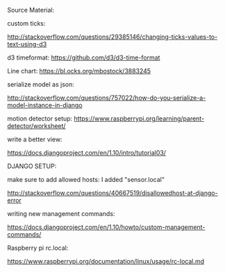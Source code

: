 Source Material:


custom ticks:

http://stackoverflow.com/questions/29385146/changing-ticks-values-to-text-using-d3


d3 timeformat:
https://github.com/d3/d3-time-format

Line chart:
https://bl.ocks.org/mbostock/3883245

serialize model as json:

http://stackoverflow.com/questions/757022/how-do-you-serialize-a-model-instance-in-django


motion detector setup: https://www.raspberrypi.org/learning/parent-detector/worksheet/


write a better view:

https://docs.djangoproject.com/en/1.10/intro/tutorial03/

DJANGO SETUP:

make sure to add allowed hosts: I added "sensor.local"

http://stackoverflow.com/questions/40667519/disallowedhost-at-django-error

writing new management commands:

https://docs.djangoproject.com/en/1.10/howto/custom-management-commands/

Raspberry pi rc.local:

https://www.raspberrypi.org/documentation/linux/usage/rc-local.md
